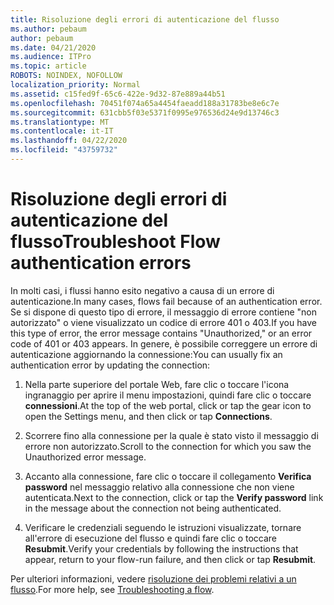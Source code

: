 ```yaml
---
title: Risoluzione degli errori di autenticazione del flusso
ms.author: pebaum
author: pebaum
ms.date: 04/21/2020
ms.audience: ITPro
ms.topic: article
ROBOTS: NOINDEX, NOFOLLOW
localization_priority: Normal
ms.assetid: c15fed9f-65c6-422e-9d32-87e889a44b51
ms.openlocfilehash: 70451f074a65a4454faeadd188a31783be8e6c7e
ms.sourcegitcommit: 631cbb5f03e5371f0995e976536d24e9d13746c3
ms.translationtype: MT
ms.contentlocale: it-IT
ms.lasthandoff: 04/22/2020
ms.locfileid: "43759732"
---
```

# <a name="troubleshoot-flow-authentication-errors"></a><span data-ttu-id="24208-102">Risoluzione degli errori di autenticazione del flusso</span><span class="sxs-lookup"><span data-stu-id="24208-102">Troubleshoot Flow authentication errors</span></span>

<span data-ttu-id="24208-103">In molti casi, i flussi hanno esito negativo a causa di un errore di autenticazione.</span><span class="sxs-lookup"><span data-stu-id="24208-103">In many cases, flows fail because of an authentication error.</span></span> <span data-ttu-id="24208-104">Se si dispone di questo tipo di errore, il messaggio di errore contiene "non autorizzato" o viene visualizzato un codice di errore 401 o 403.</span><span class="sxs-lookup"><span data-stu-id="24208-104">If you have this type of error, the error message contains "Unauthorized," or an error code of 401 or 403 appears.</span></span> <span data-ttu-id="24208-105">In genere, è possibile correggere un errore di autenticazione aggiornando la connessione:</span><span class="sxs-lookup"><span data-stu-id="24208-105">You can usually fix an authentication error by updating the connection:</span></span>
  
1. <span data-ttu-id="24208-106">Nella parte superiore del portale Web, fare clic o toccare l'icona ingranaggio per aprire il menu impostazioni, quindi fare clic o toccare **connessioni**.</span><span class="sxs-lookup"><span data-stu-id="24208-106">At the top of the web portal, click or tap the gear icon to open the Settings menu, and then click or tap **Connections**.</span></span>
    
2. <span data-ttu-id="24208-107">Scorrere fino alla connessione per la quale è stato visto il messaggio di errore non autorizzato.</span><span class="sxs-lookup"><span data-stu-id="24208-107">Scroll to the connection for which you saw the Unauthorized error message.</span></span>
    
3. <span data-ttu-id="24208-108">Accanto alla connessione, fare clic o toccare il collegamento **Verifica password** nel messaggio relativo alla connessione che non viene autenticata.</span><span class="sxs-lookup"><span data-stu-id="24208-108">Next to the connection, click or tap the **Verify password** link in the message about the connection not being authenticated.</span></span> 
    
4. <span data-ttu-id="24208-109">Verificare le credenziali seguendo le istruzioni visualizzate, tornare all'errore di esecuzione del flusso e quindi fare clic o toccare **Resubmit**.</span><span class="sxs-lookup"><span data-stu-id="24208-109">Verify your credentials by following the instructions that appear, return to your flow-run failure, and then click or tap **Resubmit**.</span></span>
    
<span data-ttu-id="24208-110">Per ulteriori informazioni, vedere [risoluzione dei problemi relativi a un flusso](https://go.microsoft.com/fwlink/?linkid=872110).</span><span class="sxs-lookup"><span data-stu-id="24208-110">For more help, see [Troubleshooting a flow](https://go.microsoft.com/fwlink/?linkid=872110).</span></span>
  

